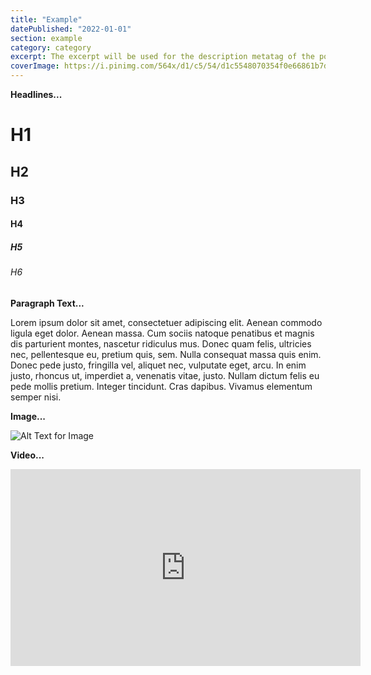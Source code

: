 ```yaml
---
title: "Example"
datePublished: "2022-01-01"
section: example
category: category
excerpt: The excerpt will be used for the description metatag of the post page.
coverImage: https://i.pinimg.com/564x/d1/c5/54/d1c5548070354f0e66861b7d78b83baf.jpg
---
```


**Headlines...**

# H1

## H2

### H3

#### H4

##### H5

###### H6

**Paragraph Text...**

Lorem ipsum dolor sit amet, consectetuer adipiscing elit. Aenean commodo ligula eget dolor. Aenean massa. Cum sociis natoque penatibus et magnis dis parturient montes, nascetur ridiculus mus. Donec quam felis, ultricies nec, pellentesque eu, pretium quis, sem. Nulla consequat massa quis enim. Donec pede justo, fringilla vel, aliquet nec, vulputate eget, arcu. In enim justo, rhoncus ut, imperdiet a, venenatis vitae, justo. Nullam dictum felis eu pede mollis pretium. Integer tincidunt. Cras dapibus. Vivamus elementum semper nisi.

**Image...**

![Alt Text for Image](https://user-images.githubusercontent.com/77861258/206950699-8cb4c4ec-b093-460a-a965-6f27ab4f0772.png)

**Video...**

<iframe width="560" height="315" src="https://www.youtube.com/embed/owa9wCZIllc" title="YouTube video player" frameborder="0" allow="accelerometer; autoplay; clipboard-write; encrypted-media; gyroscope; picture-in-picture" allowfullscreen></iframe>

